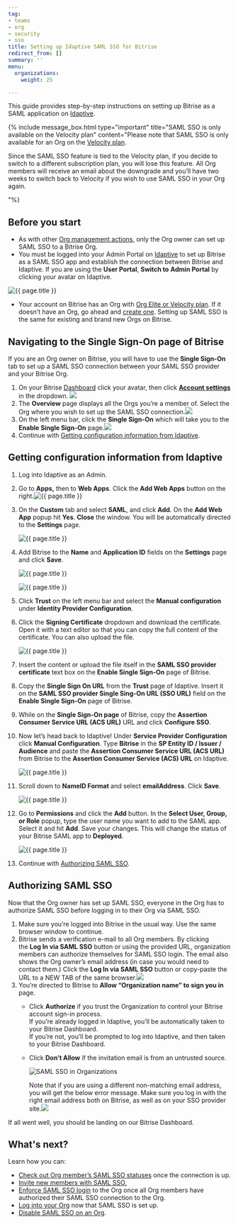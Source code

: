 ```yaml
---
tag:
- teams
- org
- security
- sso
title: Setting up Idaptive SAML SSO for Bitrise
redirect_from: []
summary: ''
menu:
  organizations:
    weight: 25

---
```

This guide provides step-by-step instructions on setting up Bitrise as a SAML application on [Idaptive](https://www.idaptive.com/ "https://www.idaptive.com/").

{% include message_box.html type="important" title="SAML SSO is only available on the Velocity plan" content="Please note that SAML SSO is only available for an Org on the [Velocity plan](https://www.bitrise.io/pricing).

Since the SAML SSO feature is tied to the Velocity plan, if you decide to switch to a different subscription plan, you will lose this feature. All Org members will receive an email about the downgrade and you’ll have two weeks to switch back to Velocity if you wish to use SAML SSO in your Org again.

"%}

## Before you start

* As with other [Org management actions](/team-management/organizations/members-organizations/), only the Org owner can set up SAML SSO to a Bitrise Org.
* You must be logged into your Admin Portal on [Idaptive](https://www.idaptive.com/) to set up Bitrise as a SAML SSO app and establish the connection between Bitrise and Idaptive. If you are using the **User Portal**, **Switch to** **Admin Portal** by clicking your avatar on Idaptive.

![{{ page.title }}](/img/step1.jpg)

* Your account on Bitrise has an Org with [Org Elite or Velocity plan](https://www.bitrise.io/pricing). If it doesn’t have an Org, go ahead and [create one](/team-management/organizations/creating-org/). Setting up SAML SSO is the same for existing and brand new Orgs on Bitrise.

## Navigating to the Single Sign-On page of Bitrise

If you are an Org owner on Bitrise, you will have to use the **Single Sign-On** tab to set up a SAML SSO connection between your SAML SSO provider and your Bitrise Org.

1. On your Bitrise [Dashboard](https://app.bitrise.io/dashboard/builds) click your avatar, then click [**Account settings**](https://app.bitrise.io/me/profile#/overview) in the dropdown. ![](/img/account-settings-dropdown.jpg)
2. The **Overview** page displays all the Orgs you’re a member of. Select the Org where you wish to set up the SAML SSO connection.![](/img/overview-tab.jpg)
3. On the left menu bar, click the **Single Sign-On** which will take you to the **Enable Single Sign-On** page.![](/img/enablesinglesignon.jpg)
4. Continue with [Getting configuration information from Idaptive](/team-management/organizations/setting-up-idaptive-saml-sso-for-bitrise/#getting-configuration-information-from-idaptive).

## Getting configuration information from Idaptive

 1. Log into Idaptive as an Admin.
 2. Go to **Apps,** then to **Web Apps**. Click the **Add Web Apps** button on the right.![{{ page.title }}](/img/step2.png)
 3. On the **Custom** tab and select **SAML**, and click **Add**. On the **Add Web App** popup hit **Yes**. **Close** the window. You will be automatically directed to the **Settings** page.

    ![{{ page.title }}](/img/step3.png)
 4. Add Bitrise to the **Name** and **Application ID** fields on the **Settings** page and click **Save**.

    ![{{ page.title }}](/img/step-name.jpg)

    ![{{ page.title }}](/img/step4b.jpg)
 5. Click **Trust** on the left menu bar and select the **Manual configuration** under **Identity Provider Configuration**.
 6. Click the **Signing Certificate** dropdown and download the certificate. Open it with a text editor so that you can copy the full content of the certificate. You can also upload the file.

    ![{{ page.title }}](/img/download.jpg)
 7. Insert the content or upload the file itself in the **SAML SSO provider certificate** text box on the **Enable Single Sign-On** page of Bitrise.
 8. Copy the **Single Sign On URL** from the **Trust** page of Idaptive. Insert it on the **SAML SSO provider Single Sing-On URL (SSO URL)** field on the **Enable Single Sign-On** page of Bitrise.
 9. While on the **Single Sign-On page** of Bitrise, copy the **Assertion Consumer Service URL (ACS URL)** URL and click **Configure SSO**.
10. Now let’s head back to Idaptive! Under **Service Provider Configuration** click **Manual Configuration**. Type **Bitrise** in the **SP Entity ID / Issuer / Audience** and paste the **Assertion Consumer Service URL (ACS URL)** from Bitrise to the **Assertion Consumer Service (ACS) URL** on Idaptive.

    ![{{ page.title }}](/img/manual-config.jpg)
11. Scroll down to **NameID Format** and select **emailAddress**. Click **Save**.

    ![{{ page.title }}](/img/name-id.jpg)
12. Go to **Permissions** and click the **Add** button. In the **Select User, Group, or Role** popup, type the user name you want to add to the SAML app. Select it and hit **Add**. Save your changes. This will change the status of your Bitrise SAML app to **Deployed**.

    ![{{ page.title }}](/img/step10.png)
13. Continue with [Authorizing SAML SSO](/team-management/organizations/setting-up-idaptive-saml-sso-for-bitrise/#authorizing-saml-sso).

## Authorizing SAML SSO

Now that the Org owner has set up SAML SSO, everyone in the Org has to authorize SAML SSO before logging in to their Org via SAML SSO.

1. Make sure you’re logged into Bitrise in the usual way. Use the same browser window to continue.
2. Bitrise sends a verification e-mail to all Org members. By clicking the **Log In via SAML SSO** button or using the provided URL, organization members can authorize themselves for SAML SSO login. The email also shows the Org owner’s email address (in case you would need to contact them.) Click the **Log In via SAML SSO** button or copy-paste the URL to a NEW TAB of the same browser.![](/img/email-samlssso.jpg)
3. You’re directed to Bitrise to **Allow “Organization name” to sign you in** page.
   * Click **Authorize** if you trust the Organization to control your Bitrise account sign-in process.  
     If you’re already logged in Idaptive, you’ll be automatically taken to your Bitrise Dashboard.  
     If you’re not, you’ll be prompted to log into Idaptive, and then taken to your Bitrise Dashboard.
   * Click **Don’t Allow** if the invitation email is from an untrusted source.

     ![SAML SSO in Organizations](https://devcenter.bitrise.io/img/enable-saml.jpg)

     Note that if you are using a different non-matching email address, you will get the below error message. Make sure you log in with the right email address both on Bitrise, as well as on your SSO provider site.![](/img/noconnectedsamlsso.png)

If all went well, you should be landing on our Bitrise Dashboard.

## What's next?

Learn how you can:

* [Check out Org member’s SAML SSO statuses](/team-management/organizations/saml-sso-in-organizations/#checking-saml-sso-statuses-on-bitrise) once the connection is up.
* [Invite new members with SAML SSO.](/team-management/organizations/saml-sso-in-organizations/#inviting-new-org-members-with-saml-sso)
* [Enforce SAML SSO login](/team-management/organizations/saml-sso-in-organizations/#enforcing-saml-sso-on-an-organization) to the Org once all Org members have authorized their SAML SSO connection to the Org.
* [Log into your Org](/team-management/organizations/saml-sso-in-organizations/#logging-in-via-saml-sso-with-a-bitrise-account) now that SAML SSO is set up.
* [Disable SAML SSO on an Org](/team-management/organizations/saml-sso-in-organizations/#disabling-an-organizations-saml-sso).